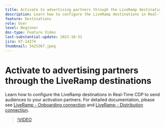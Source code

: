 ```yaml
---
title: Activate to advertising partners through the LiveRamp destinations
description: Learn how to configure the LiveRamp destinations in Real-Time CDP to send audiences to your activation partners.
feature: Destinations
role: User
level: Beginner
doc-type: Feature Video
last-substantial-update: 2023-10-31
jira: KT-14274
thumbnail: 3425367.jpeg
---
```


# Activate to advertising partners through the LiveRamp destinations

Learn how to configure the LiveRamp destinations in Real-Time CDP to send audiences to your activation partners. For detailed documentation, please see [LiveRamp - Onboarding connection](https://experienceleague.adobe.com/docs/experience-platform/destinations/catalog/advertising/liveramp-onboarding.html) and [LiveRamp - Distribution connection](https://experienceleague.adobe.com/docs/experience-platform/destinations/catalog/advertising/liveramp-distribution.html).

>[!VIDEO](https://video.tv.adobe.com/v/3425367/?learn=on)
